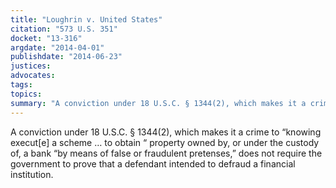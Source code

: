 ```yaml
---
title: "Loughrin v. United States"
citation: "573 U.S. 351"
docket: "13-316"
argdate: "2014-04-01"
publishdate: "2014-06-23"
justices:
advocates:
tags:
topics:
summary: "A conviction under 18 U.S.C. § 1344(2), which makes it a crime to “knowing execut[e] a scheme … to obtain “ property owned by, or under the custody of, a bank “by means of false or fraudulent pretenses,” does not require the government to prove that a defendant intended to defraud a financial institution."
---
```

A conviction under 18 U.S.C. § 1344(2), which makes it a crime to “knowing execut[e] a scheme … to obtain “ property owned by, or under the custody of, a bank “by means of false or fraudulent pretenses,” does not require the government to prove that a defendant intended to defraud a financial institution.

